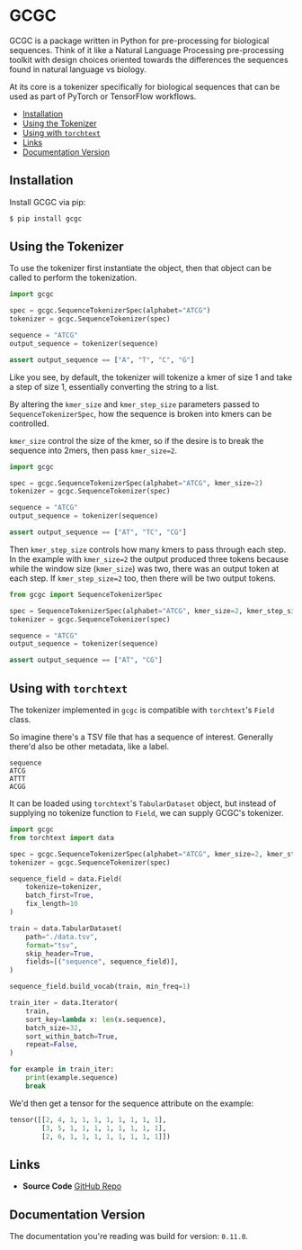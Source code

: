 # GCGC

GCGC is a package written in Python for pre-processing for biological sequences. Think of it like a
Natural Language Processing pre-processing toolkit with design choices oriented towards the
differences the sequences found in natural language vs biology.

At its core is a tokenizer specifically for biological sequences that can be
used as part of PyTorch or TensorFlow workflows.

<!-- vim-markdown-toc GFM -->

* [Installation](#installation)
* [Using the Tokenizer](#using-the-tokenizer)
* [Using with `torchtext`](#using-with-torchtext)
* [Links](#links)
* [Documentation Version](#documentation-version)

<!-- vim-markdown-toc -->

## Installation

Install GCGC via pip:

```bash
$ pip install gcgc
```

## Using the Tokenizer

To use the tokenizer first instantiate the object, then that object can be
called to perform the tokenization.

```python
import gcgc

spec = gcgc.SequenceTokenizerSpec(alphabet="ATCG")
tokenizer = gcgc.SequenceTokenizer(spec)

sequence = "ATCG"
output_sequence = tokenizer(sequence)

assert output_sequence == ["A", "T", "C", "G"]
```

Like you see, by default, the tokenizer will tokenize a kmer of size 1 and take
a step of size 1, essentially converting the string to a list.

By altering the `kmer_size` and `kmer_step_size` parameters passed to
`SequenceTokenizerSpec`, how the sequence is broken into kmers can be controlled.

`kmer_size` control the size of the kmer, so if the desire is to break the
sequence into 2mers, then pass `kmer_size=2`.

```python
import gcgc

spec = gcgc.SequenceTokenizerSpec(alphabet="ATCG", kmer_size=2)
tokenizer = gcgc.SequenceTokenizer(spec)

sequence = "ATCG"
output_sequence = tokenizer(sequence)

assert output_sequence == ["AT", "TC", "CG"]
```

Then `kmer_step_size` controls how many kmers to pass through each step. In the
example with `kmer_size=2` the output produced three tokens because while the
window size (`kmer_size`) was two, there was an output token at each step. If
`kmer_step_size=2` too, then there will be two output tokens.

```python
from gcgc import SequenceTokenizerSpec

spec = SequenceTokenizerSpec(alphabet="ATCG", kmer_size=2, kmer_step_size=2)
tokenizer = gcgc.SequenceTokenizer(spec)

sequence = "ATCG"
output_sequence = tokenizer(sequence)

assert output_sequence == ["AT", "CG"]
```

## Using with `torchtext`

The tokenizer implemented in `gcgc` is compatible with `torchtext`'s `Field`
class.

So imagine there's a TSV file that has a sequence of interest. Generally there'd
also be other metadata, like a label.

```
sequence
ATCG
ATTT
ACGG
```

It can be loaded using `torchtext`'s `TabularDataset` object, but instead of
supplying no tokenize function to `Field`, we can supply GCGC's tokenizer.

```python
import gcgc
from torchtext import data

spec = gcgc.SequenceTokenizerSpec(alphabet="ATCG", kmer_size=2, kmer_step_size=2)
tokenizer = gcgc.SequenceTokenizer(spec)

sequence_field = data.Field(
    tokenize=tokenizer,
    batch_first=True,
    fix_length=10
)

train = data.TabularDataset(
    path="./data.tsv",
    format="tsv",
    skip_header=True,
    fields=[("sequence", sequence_field)],
)

sequence_field.build_vocab(train, min_freq=1)

train_iter = data.Iterator(
    train,
    sort_key=lambda x: len(x.sequence),
    batch_size=32,
    sort_within_batch=True,
    repeat=False,
)

for example in train_iter:
    print(example.sequence)
    break
```

We'd then get a tensor for the sequence attribute on the example:

```python
tensor([[2, 4, 1, 1, 1, 1, 1, 1, 1, 1],
        [3, 5, 1, 1, 1, 1, 1, 1, 1, 1],
        [2, 6, 1, 1, 1, 1, 1, 1, 1, 1]])
```

## Links

- **Source Code** [GitHub Repo](https://github.com/tshauck/gcgc)

## Documentation Version

The documentation you're reading was build for version: `0.11.0`.
